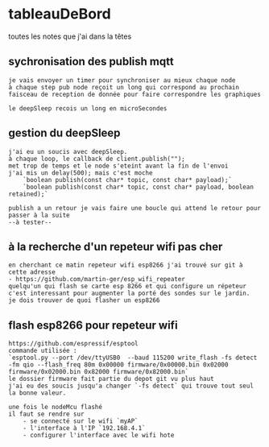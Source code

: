 # tableauDeBord
toutes les notes que j'ai dans la têtes

## sychronisation des publish mqtt

    je vais envoyer un timer pour synchroniser au mieux chaque node
    à chaque step pub node reçoit un long qui correspond au prochain 
    faisceau de reception de donnée pour faire correspondre les graphiques

    le deepSleep recois un long en microSecondes

## gestion du deepSleep

    j'ai eu un soucis avec deepSleep.
    à chaque loop, le callback de client.publish("");
    met trop de temps et le node s'eteint avant la fin de l'envoi
    j'ai mis un delay(500); mais c'est moche
        `boolean publish(const char* topic, const char* payload);`
        `boolean publish(const char* topic, const char* payload, boolean retained);`

    publish a un retour je vais faire une boucle qui attend le retour pour passer à la suite
    --à tester--

## à la recherche d'un repeteur wifi pas cher

    en cherchant ce matin repeteur wifi esp8266 j'ai trouvé sur git à cette adresse
    - https://github.com/martin-ger/esp_wifi_repeater
    quelqu'un qui flash se carte esp 8266 et qui configure un répeteur
    c'est interessant pour augmenter la porté des sondes sur le jardin. 
    je dois trouver de quoi flasher un esp8266

## flash esp8266 pour repeteur wifi

    https://github.com/espressif/esptool
    commande utilisée :
    `esptool.py --port /dev/ttyUSB0  --baud 115200 write_flash -fs detect -fm qio --flash_freq 80m 0x00000 firmware/0x00000.bin 0x02000 firmware/0x02000.bin 0x82000 firmware/0x82000.bin`
    le dossier firmware fait partie du depot git vu plus haut
    j'ai eu des soucis jusqu'a changer `-fs detect` qui trouve tout seul la bonne valeur.

    une fois le nodeMcu flashé 
    il faut se rendre sur 
        - se connecté sur le wifi `myAP`
        - l'interface à l'IP `192.168.4.1`
        - configurer l'interface avec le wifi hote 